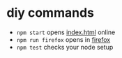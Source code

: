 # diy commands

- `npm start` opens [index.html](index.html) online
- `npm run firefox` opens in [firefox](https://firefox.com)
- `npm test` checks your node setup

